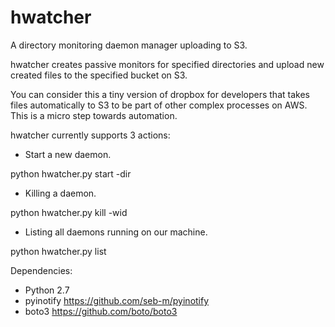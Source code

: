 # hwatcher
A directory monitoring daemon manager uploading to S3.

hwatcher creates passive monitors for specified directories and upload new created files to the specified bucket on S3.

You can consider this a tiny version of dropbox for developers that takes files automatically to S3 to be part of other complex processes on AWS. This is a micro step towards automation.

hwatcher currently supports 3 actions:
- Start a new daemon.

python hwatcher.py start -dir <dir-to-watch>

- Killing a daemon.

python hwatcher.py kill -wid <watcher-id>

- Listing all daemons running on our machine.

python hwatcher.py list

Dependencies:
- Python 2.7
- pyinotify https://github.com/seb-m/pyinotify
- boto3 https://github.com/boto/boto3
